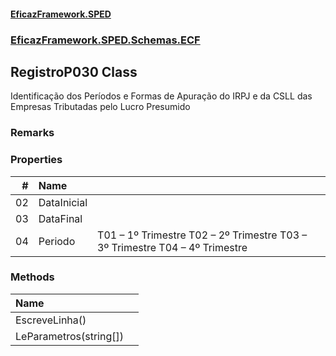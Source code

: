 #### [EficazFramework.SPED](EficazFrameworkSPED.md 'EficazFramework SPED')
### [EficazFramework.SPED.Schemas.ECF](EficazFramework.SPED.Schemas.ECF.md 'EficazFramework.SPED.Schemas.ECF')

## RegistroP030 Class

Identificação dos Períodos e Formas de Apuração do IRPJ e da CSLL das Empresas Tributadas pelo Lucro Presumido

### Remarks
### Properties

| # | Name | |
| ---: | :--- | :--- |
| 02 | DataInicial |  |
| 03 | DataFinal |  |
| 04 | Periodo | T01 – 1º Trimestre            T02 – 2º Trimestre            T03 – 3º Trimestre            T04 – 4º Trimestre |
### Methods

| Name | |
| :--- | :--- |
| EscreveLinha() |  |
| LeParametros(string[]) |  |
